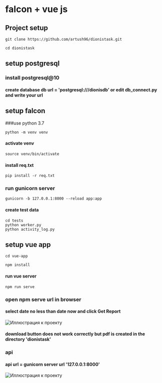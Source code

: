 # falcon + vue js

## Project setup

```
git clone https://github.com/artush96/dionistask.git
```

```
cd dionistask
```

## setup postgresql 

### install postgresql@10

#### create database db url = 'postgresql:///dionisdb' or edit db_connect.py and write your url


## setup falcon

###use python 3.7
```
python -m venv venv
```

#### activate venv

```
source venv/bin/activate
```

#### install req.txt

```
pip install -r req.txt
```

### run gunicorn server

```
gunicorn -b 127.0.0.1:8000 --reload app:app
```

#### create test data

```
cd tests
python worker.py
python activity_log.py
```

## setup vue app

```
cd vue-app
```

```
npm install
```

#### run vue server
```
npm run serve
```

### open npm serve url in browser

#### select date no less than date now and click Get Report

![Иллюстрация к проекту](https://github.com/artush96/sionistask/raw/master/images/date.png)

#### download button does not work correctly but pdf is created in the directory 'dionistask'

### api

#### api url = gunicorn server url '127.0.0.1:8000'

![Иллюстрация к проекту](https://github.com/artush96/sionistask/raw/master/images/postman.png)










